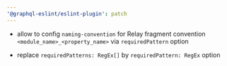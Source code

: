 ```yaml
---
'@graphql-eslint/eslint-plugin': patch
---
```


- allow to config `naming-convention` for Relay fragment convention `<module_name>_<property_name>`
  via `requiredPattern` option

- replace `requiredPatterns: RegEx[]` by `requiredPattern: RegEx` option
